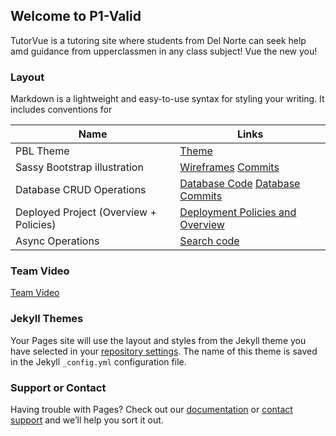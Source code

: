 ## Welcome to P1-Valid
TutorVue is a tutoring site where students from Del Norte can seek help amd guidance from upperclassmen in any class subject! Vue the new you!
### Layout
Markdown is a lightweight and easy-to-use syntax for styling your writing. It includes conventions for


| Name | Links| 
|  --- |  ---     | 
| PBL Theme | [Theme](https://github.com/ridhimainukurti/p1-Valid/tree/master/src/main/resources/templates) |
| Sassy Bootstrap illustration | [Wireframes](https://github.com/ridhimainukurti/p1-Valid/wiki/Wire-Frames)  [Commits](https://github.com/ridhimainukurti/p1-Valid/commit/cf9c4d18c36e3d9150dee519162a530b07c46b4c)  | 
| Database CRUD Operations | [Database Code](https://github.com/ridhimainukurti/p1-Valid/tree/master/src/main/java/com/nighthawk/csa/data)  [Database Commits](https://github.com/ridhimainukurti/p1-Valid/commits/master) |
| Deployed Project (Overview + Policies) |[Deployment Policies and Overview](https://github.com/ridhimainukurti/p1-Valid/wiki/Deployment-Guide) |
| Async Operations | [Search code](https://github.com/ridhimainukurti/p1-Valid/blob/master/src/main/resources/templates/fragments/nav.html) | 

### Team Video 
[Team Video](https://youtu.be/StPEVMlGE7c)

### Jekyll Themes
Your Pages site will use the layout and styles from the Jekyll theme you have selected in your [repository settings](https://github.com/ridhimainukurti/p1-Valid/settings/pages). The name of this theme is saved in the Jekyll `_config.yml` configuration file.
### Support or Contact
Having trouble with Pages? Check out our [documentation](https://docs.github.com/categories/github-pages-basics/) or [contact support](https://support.github.com/contact) and we’ll help you sort it out.

















